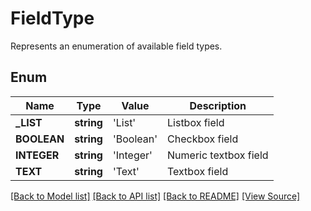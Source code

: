 ﻿# FieldType
Represents an enumeration of available field types.

## Enum
Name | Type | Value | Description
------------ | ------------- | ------------- | -------------
**_LIST** | **string** | 'List' | Listbox field
**BOOLEAN** | **string** | 'Boolean' | Checkbox field
**INTEGER** | **string** | 'Integer' | Numeric textbox field
**TEXT** | **string** | 'Text' | Textbox field

[[Back to Model list]](../README.md#documentation-for-models) [[Back to API list]](../README.md#documentation-for-api-endpoints) [[Back to README]](../README.md) [[View Source]](../src/Aspose/PDF/Model/FieldType.php)

